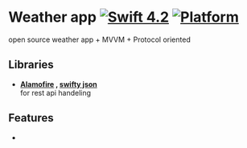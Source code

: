# Weather app [![Swift 4.2](https://img.shields.io/badge/Swift-4.0-green.svg?style=flat)](https://developer.apple.com/swift/) [![Platform](https://img.shields.io/badge/Platform-IOS-orange.svg?style=flat)](https://developer.apple.com/) 

open source weather app + MVVM + Protocol oriented


## Libraries
* <strong>[Alamofire](https://github.com/Alamofire/Alamofire) , [swifty json](https://github.com/SwiftyJSON/SwiftyJSON)</strong><br>
    for rest api handeling


## Features
* 

